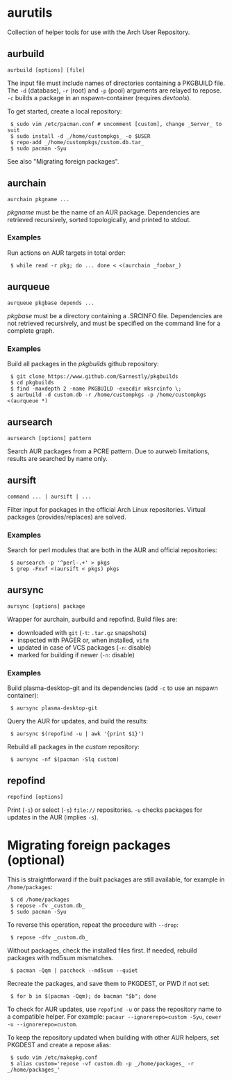 # aurutils

Collection of helper tools for use with the Arch User Repository.

## aurbuild

```aurbuild [options] [file]```

The input file must include names of directories containing a PKGBUILD file. The ```-d``` (database), ```-r``` (root) and ```-p``` (pool) arguments are relayed to repose. ```-c``` builds a package in an nspawn-container (requires _devtools_).

To get started, create a local repository:

```
 $ sudo vim /etc/pacman.conf # uncomment [custom], change _Server_ to suit
 $ sudo install -d _/home/custompkgs_ -o $USER
 $ repo-add _/home/custompkgs/custom.db.tar_
 $ sudo pacman -Syu
```

See also "Migrating foreign packages".

## aurchain

```aurchain pkgname ...```

_pkgname_ must be the name of an AUR package. Dependencies are retrieved recursively, sorted topologically, and printed to stdout.

### Examples

Run actions on AUR targets in total order:

```
 $ while read -r pkg; do ... done < <(aurchain _foobar_)
```

## aurqueue

```aurqueue pkgbase depends ...```

_pkgbase_ must be a directory containing a .SRCINFO file. Dependencies are not retrieved recursively, and must be specified on the command line for a complete graph.

### Examples

Build all packages in the _pkgbuilds_ github repository:

```
 $ git clone https://www.github.com/Earnestly/pkgbuilds
 $ cd pkgbuilds
 $ find -maxdepth 2 -name PKGBUILD -execdir mksrcinfo \;
 $ aurbuild -d custom.db -r /home/custompkgs -p /home/custompkgs <(aurqueue *)
```

## aursearch

```aursearch [options] pattern```

Search AUR packages from a PCRE pattern. Due to aurweb limitations, results are searched by name only.

## aursift

```command ... | aursift | ...```

Filter input for packages in the official Arch Linux repositories. Virtual packages (provides/replaces) are solved.

### Examples

Search for perl modules that are both in the AUR and official repositories:

```
 $ aursearch -p '^perl-.+' > pkgs
 $ grep -Fxvf <(aursift < pkgs) pkgs
```

## aursync

```aursync [options] package```

Wrapper for aurchain, aurbuild and repofind. Build files are:

+ downloaded with `git` (`-t`: `.tar.gz` snapshots)
+ inspected with PAGER or, when installed, `vifm`
+ updated in case of VCS packages (`-n`: disable)
+ marked for building if newer (`-n`: disable)

### Examples

Build plasma-desktop-git and its dependencies (add `-c` to use an nspawn container):

```
 $ aursync plasma-desktop-git
```

Query the AUR for updates, and build the results:

```
 $ aursync $(repofind -u | awk '{print $1}')
```

Rebuild all packages in the _custom_ repository:

```
 $ aursync -nf $(pacman -Slq custom)
```

## repofind

```repofind [options]```

Print (`-i`) or select (`-s`) `file://` repositories. `-u` checks packages for updates in the AUR (implies `-s`).

# Migrating foreign packages (optional)

This is straightforward if the built packages are still available, for example in `/home/packages`:

```
 $ cd /home/packages
 $ repose -fv _custom.db_
 $ sudo pacman -Syu
```

To reverse this operation, repeat the procedure with `--drop`:

```
 $ repose -dfv _custom.db_
```

Without packages, check the installed files first. If needed, rebuild packages with md5sum mismatches.

```
 $ pacman -Qqm | paccheck --md5sum --quiet
```

Recreate the packages, and save them to PKGDEST, or PWD if not set:

```
 $ for b in $(pacman -Qqm); do bacman "$b"; done
```

To check for AUR updates, use `repofind -u` or pass the repository name to a compatible helper. For example: `pacaur --ignorerepo=custom -Syu`, `cower -u --ignorerepo=custom`.

To keep the repository updated when building with other AUR helpers, set PKGDEST and create a repose alias:

```
 $ sudo vim /etc/makepkg.conf
 $ alias custom='repose -vf custom.db -p _/home/packages_ -r _/home/packages_'
```
